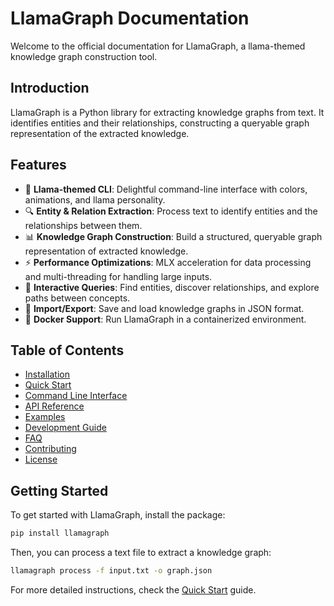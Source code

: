 # LlamaGraph Documentation

Welcome to the official documentation for LlamaGraph, a llama-themed knowledge graph construction tool.

## Introduction

LlamaGraph is a Python library for extracting knowledge graphs from text. It identifies entities and their relationships, constructing a queryable graph representation of the extracted knowledge.

## Features

- 🦙 **Llama-themed CLI**: Delightful command-line interface with colors, animations, and llama personality.
- 🔍 **Entity & Relation Extraction**: Process text to identify entities and the relationships between them.
- 📊 **Knowledge Graph Construction**: Build a structured, queryable graph representation of extracted knowledge.
- ⚡ **Performance Optimizations**: MLX acceleration for data processing and multi-threading for handling large inputs.
- 🔄 **Interactive Queries**: Find entities, discover relationships, and explore paths between concepts.
- 💾 **Import/Export**: Save and load knowledge graphs in JSON format.
- 🐳 **Docker Support**: Run LlamaGraph in a containerized environment.

## Table of Contents

- [Installation](./installation.md)
- [Quick Start](./quickstart.md)
- [Command Line Interface](./cli.md)
- [API Reference](./api/index.md)
- [Examples](./examples/index.md)
- [Development Guide](./development.md)
- [FAQ](./faq.md)
- [Contributing](./contributing.md)
- [License](./license.md)

## Getting Started

To get started with LlamaGraph, install the package:

```bash
pip install llamagraph
```

Then, you can process a text file to extract a knowledge graph:

```bash
llamagraph process -f input.txt -o graph.json
```

For more detailed instructions, check the [Quick Start](./quickstart.md) guide. 